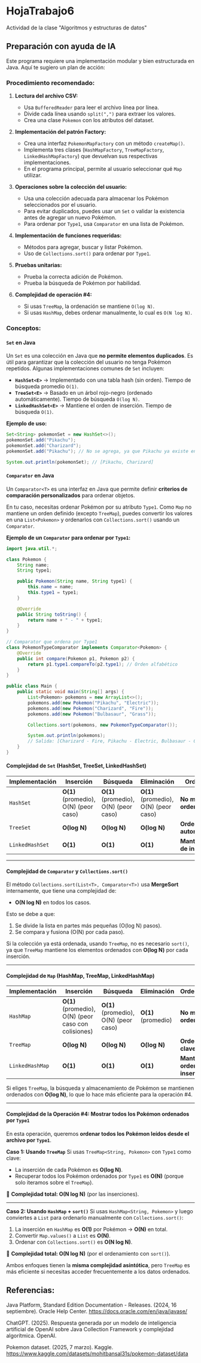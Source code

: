 # HojaTrabajo6
Actividad de la clase "Algoritmos y estructuras de datos"

## Preparación con ayuda de IA
Este programa requiere una implementación modular y bien estructurada en Java. Aquí te sugiero un plan de acción:  

### Procedimiento recomendado:
1. **Lectura del archivo CSV:**  
   - Usa `BufferedReader` para leer el archivo línea por línea.  
   - Divide cada línea usando `split(",")` para extraer los valores.  
   - Crea una clase `Pokemon` con los atributos del dataset.  

2. **Implementación del patrón Factory:**  
   - Crea una interfaz `PokemonMapFactory` con un método `createMap()`.  
   - Implementa tres clases (`HashMapFactory`, `TreeMapFactory`, `LinkedHashMapFactory`) que devuelvan sus respectivas implementaciones.  
   - En el programa principal, permite al usuario seleccionar qué `Map` utilizar.  

3. **Operaciones sobre la colección del usuario:**  
   - Usa una colección adecuada para almacenar los Pokémon seleccionados por el usuario.  
   - Para evitar duplicados, puedes usar un `Set` o validar la existencia antes de agregar un nuevo Pokémon.  
   - Para ordenar por `Type1`, usa `Comparator` en una lista de Pokémon.  

4. **Implementación de funciones requeridas:**  
   - Métodos para agregar, buscar y listar Pokémon.  
   - Uso de `Collections.sort()` para ordenar por `Type1`.  

5. **Pruebas unitarias:**  
   - Prueba la correcta adición de Pokémon.  
   - Prueba la búsqueda de Pokémon por habilidad.  

6. **Complejidad de operación #4:**  
   - Si usas `TreeMap`, la ordenación se mantiene `O(log N)`.  
   - Si usas `HashMap`, debes ordenar manualmente, lo cual es `O(N log N)`.
  
### Conceptos:
#### **`Set` en Java**
Un `Set` es una colección en Java que **no permite elementos duplicados**. Es útil para garantizar que la colección del usuario no tenga Pokémon repetidos. Algunas implementaciones comunes de `Set` incluyen:

- **`HashSet<E>`** → Implementado con una tabla hash (sin orden). Tiempo de búsqueda promedio `O(1)`.  
- **`TreeSet<E>`** → Basado en un árbol rojo-negro (ordenado automáticamente). Tiempo de búsqueda `O(log N)`.  
- **`LinkedHashSet<E>`** → Mantiene el orden de inserción. Tiempo de búsqueda `O(1)`.  

**Ejemplo de uso:**
```java
Set<String> pokemonSet = new HashSet<>();
pokemonSet.add("Pikachu");
pokemonSet.add("Charizard");
pokemonSet.add("Pikachu"); // No se agrega, ya que Pikachu ya existe en el set

System.out.println(pokemonSet); // [Pikachu, Charizard]
```



#### **`Comparator` en Java**
Un `Comparator<T>` es una interfaz en Java que permite definir **criterios de comparación personalizados** para ordenar objetos.

En tu caso, necesitas ordenar Pokémon por su atributo `Type1`. Como `Map` no mantiene un orden definido (excepto `TreeMap`), puedes convertir los valores en una `List<Pokemon>` y ordenarlos con `Collections.sort()` usando un `Comparator`.

**Ejemplo de un `Comparator` para ordenar por `Type1`:**
```java
import java.util.*;

class Pokemon {
    String name;
    String type1;

    public Pokemon(String name, String type1) {
        this.name = name;
        this.type1 = type1;
    }

    @Override
    public String toString() {
        return name + " - " + type1;
    }
}

// Comparator que ordena por Type1
class PokemonTypeComparator implements Comparator<Pokemon> {
    @Override
    public int compare(Pokemon p1, Pokemon p2) {
        return p1.type1.compareTo(p2.type1); // Orden alfabético
    }
}

public class Main {
    public static void main(String[] args) {
        List<Pokemon> pokemons = new ArrayList<>();
        pokemons.add(new Pokemon("Pikachu", "Electric"));
        pokemons.add(new Pokemon("Charizard", "Fire"));
        pokemons.add(new Pokemon("Bulbasaur", "Grass"));

        Collections.sort(pokemons, new PokemonTypeComparator());

        System.out.println(pokemons); 
        // Salida: [Charizard - Fire, Pikachu - Electric, Bulbasaur - Grass]
    }
}
```

#### **Complejidad de `Set` (HashSet, TreeSet, LinkedHashSet)**

| Implementación | Inserción | Búsqueda | Eliminación | Ordenamiento |
|--------------|------------|------------|------------|-------------|
| `HashSet`       | **O(1)** (promedio), O(N) (peor caso) | **O(1)** (promedio), O(N) (peor caso) | **O(1)** (promedio), O(N) (peor caso) | **No mantiene orden** |
| `TreeSet`       | **O(log N)** | **O(log N)** | **O(log N)** | **Ordenado automáticamente** |
| `LinkedHashSet` | **O(1)** | **O(1)** | **O(1)** | **Mantiene orden de inserción** |

---

#### **Complejidad de `Comparator` y `Collections.sort()`**
El método `Collections.sort(List<T>, Comparator<T>)` usa **MergeSort** internamente, que tiene una complejidad de:
- **O(N log N)** en todos los casos.

Esto se debe a que:
1. Se divide la lista en partes más pequeñas (O(log N) pasos).
2. Se compara y fusiona (O(N) por cada paso).

Si la colección ya está ordenada, usando `TreeMap`, no es necesario `sort()`, ya que `TreeMap` mantiene los elementos ordenados con **O(log N)** por cada inserción.

---

#### **Complejidad de `Map` (HashMap, TreeMap, LinkedHashMap)**

| Implementación | Inserción | Búsqueda | Eliminación | Ordenamiento |
|--------------|------------|------------|------------|-------------|
| `HashMap`       | **O(1)** (promedio), O(N) (peor caso con colisiones) | **O(1)** (promedio), O(N) (peor caso) | **O(1)** (promedio) | **No mantiene orden** |
| `TreeMap`       | **O(log N)** | **O(log N)** | **O(log N)** | **Ordenado por clave** |
| `LinkedHashMap` | **O(1)** | **O(1)** | **O(1)** | **Mantiene orden de inserción** |

Si eliges `TreeMap`, la búsqueda y almacenamiento de Pokémon se mantienen ordenados con **O(log N)**, lo que lo hace más eficiente para la operación #4.

---

#### **Complejidad de la Operación #4: Mostrar todos los Pokémon ordenados por `Type1`**
En esta operación, queremos **ordenar todos los Pokémon leídos desde el archivo por `Type1`**.

**Caso 1: Usando `TreeMap`**
Si usas `TreeMap<String, Pokemon>` con `Type1` como clave:
- La inserción de cada Pokémon es **O(log N)**.
- Recuperar todos los Pokémon ordenados por `Type1` es **O(N)** (porque solo iteramos sobre el `TreeMap`).

🔹 **Complejidad total: O(N log N)** (por las inserciones).

---

**Caso 2: Usando `HashMap` + `sort()`**
Si usas `HashMap<String, Pokemon>` y luego conviertes a `List` para ordenarlo manualmente con `Collections.sort()`:
1. La inserción en `HashMap` es **O(1)** por Pokémon → **O(N)** en total.
2. Convertir `Map.values()` a `List` es **O(N)**.
3. Ordenar con `Collections.sort()` es **O(N log N)**.

🔹 **Complejidad total: O(N log N)** (por el ordenamiento con `sort()`).

Ambos enfoques tienen la **misma complejidad asintótica**, pero `TreeMap` es más eficiente si necesitas acceder frecuentemente a los datos ordenados.

## Referencias:
Java Platform, Standard Edition Documentation - Releases. (2024, 16 septiembre). Oracle Help Center. https://docs.oracle.com/en/java/javase/

ChatGPT. (2025). Respuesta generada por un modelo de inteligencia artificial de OpenAI sobre Java Collection Framework y complejidad algorítmica. OpenAI.

Pokemon dataset. (2025, 7 marzo). Kaggle. https://www.kaggle.com/datasets/mohitbansal31s/pokemon-dataset/data
